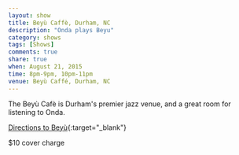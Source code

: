 ```yaml
---
layout: show
title: Beyù Caffè, Durham, NC
description: "Onda plays Beyu"
category: shows
tags: [Shows]
comments: true
share: true
when: August 21, 2015
time: 8pm-9pm, 10pm-11pm
venue: Beyù Caffé, Durham, NC
---
```


The Beyù Cafè is Durham's premier jazz venue, and a great room for listening to Onda.

[Directions to Beyù](https://www.google.com/maps/place/Beyu+Caffe/@35.996554,-78.903736,17z/data=!3m1!4b1!4m2!3m1!1s0x89ace4728175f74d:0xcc1e6157d6763e3c){:target="_blank"}

$10 cover charge
